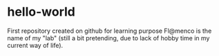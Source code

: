 # hello-world
First repository created on github for learning purpose
Fl@menco is the name of my "lab" (still a bit pretending, due to lack of hobby time in my current way of life).
